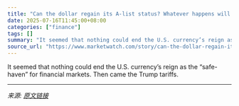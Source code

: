 ```yaml
---
title: "Can the dollar regain its A-list status? Whatever happens will impact your wallet."
date: 2025-07-16T11:45:00+08:00
categories: ["finance"]
tags: []
summary: "It seemed that nothing could end the U.S. currency’s reign as the “safe-haven” for financial markets. Then came the Trump tariffs."
source_url: "https://www.marketwatch.com/story/can-the-dollar-regain-its-a-list-status-whatever-happens-will-impact-your-wallet-c9f29a7d?mod=mw_rss_topstories"
---
```


It seemed that nothing could end the U.S. currency’s reign as the “safe-haven” for financial markets. Then came the Trump tariffs.

---

*来源: [原文链接](https://www.marketwatch.com/story/can-the-dollar-regain-its-a-list-status-whatever-happens-will-impact-your-wallet-c9f29a7d?mod=mw_rss_topstories)*
